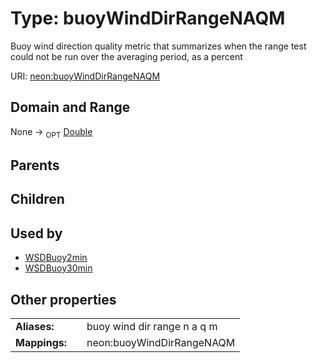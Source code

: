
# Type: buoyWindDirRangeNAQM


Buoy wind direction quality metric that summarizes when the range test could not be run over the averaging period, as a percent

URI: [neon:buoyWindDirRangeNAQM](https://data.neonscience.org/buoyWindDirRangeNAQM)


## Domain and Range

None ->  <sub>OPT</sub> [Double](types/Double.md)

## Parents


## Children


## Used by

 * [WSDBuoy2min](WSDBuoy2min.md)
 * [WSDBuoy30min](WSDBuoy30min.md)

## Other properties

|  |  |  |
| --- | --- | --- |
| **Aliases:** | | buoy wind dir range n a q m |
| **Mappings:** | | neon:buoyWindDirRangeNAQM |


